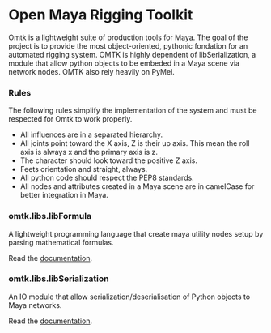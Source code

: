 # Open Maya Rigging Toolkit

Omtk is a lightweight suite of production tools for Maya.
The goal of the project is to provide the most object-oriented, pythonic fondation for an automated rigging system.
OMTK is highly dependent of libSerialization, a module that allow python objects to be embeded in a Maya scene via network nodes.
OMTK also rely heavily on PyMel.

### Rules
The following rules simplify the implementation of the system and must be respected for Omtk to work properly.
- All influences are in a separated hierarchy.
- All joints point toward the X axis, Z is their up axis. This mean the roll axis is always x and the primary axis is z. 
- The character should look toward the positive Z axis. 
- Feets orientation and straight, always.
- All python code should respect the PEP8 standards.
- All nodes and attributes created in a Maya scene are in camelCase for better integration in Maya.

### omtk.libs.libFormula
A lightweight programming language that create maya utility nodes setup by parsing mathematical formulas.

Read the [documentation](http://github.com/renaudll/omtk/wiki/omtk.libs.libFormula).

### omtk.libs.libSerialization
An IO module that allow serialization/deserialisation of Python objects to Maya networks.

Read the [documentation](https://github.com/renaudll/libSerialization).


